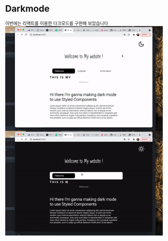 # Darkmode
이번에는 리액트를 이용한 다크모드를 구현해 보았습니다 
<br/>
 <img src="realDarkmode.gif" align="center" />
 <img src="realDarkmode2.gif" align="center" />
